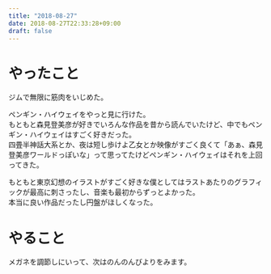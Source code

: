 ```yaml
---
title: "2018-08-27"
date: 2018-08-27T22:33:28+09:00
draft: false
---
```


# やったこと  
ジムで無限に筋肉をいじめた。  
  
ペンギン・ハイウェイをやっと見に行けた。  
もともと森見登美彦が好きでいろんな作品を昔から読んでいたけど、中でもペンギン・ハイウェイはすごく好きだった。  
四畳半神話大系とか、夜は短し歩けよ乙女とか映像がすごく良くて「あぁ、森見登美彦ワールドっぽいな」って思ってたけどペンギン・ハイウェイはそれを上回ってきた。  
  
もともと東京幻想のイラストがすごく好きな僕としてはラストあたりのグラフィックが最高に刺さったし、音楽も最初からずっとよかった。  
本当に良い作品だったし円盤がほしくなった。  
  
# やること  
メガネを調節しにいって、次はのんのんびよりをみます。  